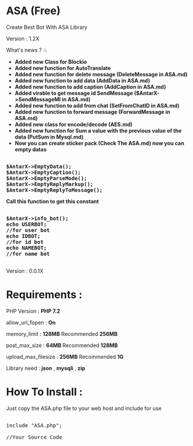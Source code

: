 # ASA (Free)
Create Best Bot With ASA Library

Version : 1.2X

What's news ? 💥
<b>
- Added new Class for Blockio
- Added new function for AutoTranslate
- Added new function for delete message (DeleteMessage in ASA.md)
- Added new function to add data (AddData in ASA.md)
- Added new function to add caption (AddCaption in ASA.md)
- Added virable to get message id SendMessage ($AntarX->SendMessageMI in ASA.md)
- Added new function to add from chat (SetFromChatID in ASA.md)
- Added new function to forward message (ForwardMessage in ASA.md)
- Added new class for encode/decode (AES.md)
- Added new function for Sum a value with the previous value of the data (PutSum in Mysql.md)
- Now you can create sticker pack (Check The ASA.md)
<b>now you can empty datas</b>
<pre>

$AntarX->EmptyData();
$AntarX->EmptyCaption();
$AntarX->EmptyParseMode();
$AntarX->EmptyReplyMarkup();
$AntarX->EmptyReplyToMessage();
</pre>
Call this function to get this constant
<pre>

$AntarX->info_bot();
echo USERBOT;
//for user bot
echo IDBOT;
//for id bot
echo NAMEBOT;
//for name bot

</pre>
</b>



Version : 0.0.1X

# Requirements :

PHP Version :  <b>PHP 7.2</b>

allow_url_fopen : <b>On</b>

memory_limit : <b>128MB</b> Recommended <b>256MB</b>

post_max_size : <b> 64MB </b> Recommended <b>128MB</b>

upload_max_filesize : <b>256MB</b> Recommended <b>1G</b>

Library need : <b>json</b> , <b>mysqli</b> , <b>zip</b>

# How To Install :

Just copy the ASA.php file to your web host
and include for use 

<pre>

include "ASA.php";

//Your Source Code
</pre>
